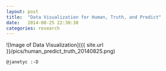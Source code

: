 ```yaml
---
layout: post
title:  "Data Visualization for Human, Truth, and Predict"
date:   2014-08-25 22:30:30
categories: research
---
```

![Image of Data Visualization]({{ site.url }}/pics/human_predict_truth_20140825.png)

`@janetyc :-D`
